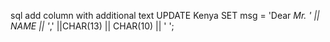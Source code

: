 sql add column with additional text 
	UPDATE Kenya
	SET msg = 'Dear *Mr. ' || NAME || '*,' ||CHAR(13) || CHAR(10) || ' ';
	


